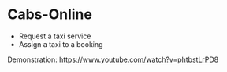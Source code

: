 # Cabs-Online

- Request a taxi service
- Assign a taxi to a booking

Demonstration: https://www.youtube.com/watch?v=phtbstLrPD8

